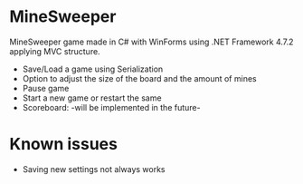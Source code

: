 # MineSweeper
MineSweeper game made in C# with WinForms using .NET Framework 4.7.2 applying MVC structure.
- Save/Load a game using Serialization
- Option to adjust the size of the board and the amount of mines
- Pause game
- Start a new game or restart the same
- Scoreboard: -will be implemented in the future-

# Known issues
- Saving new settings not always works
